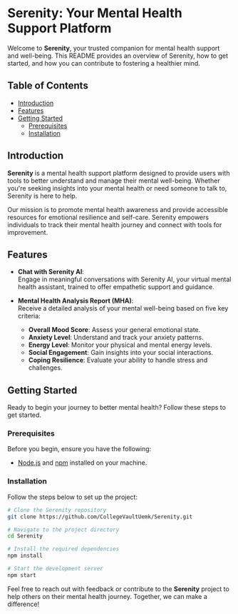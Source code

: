 # Serenity: Your Mental Health Support Platform

Welcome to **Serenity**, your trusted companion for mental health support and well-being. This README provides an overview of Serenity, how to get started, and how you can contribute to fostering a healthier mind.

## Table of Contents

- [Introduction](#introduction)
- [Features](#features)
- [Getting Started](#getting-started)
  - [Prerequisites](#prerequisites)
  - [Installation](#installation)

## Introduction

**Serenity** is a mental health support platform designed to provide users with tools to better understand and manage their mental well-being. Whether you're seeking insights into your mental health or need someone to talk to, Serenity is here to help.

Our mission is to promote mental health awareness and provide accessible resources for emotional resilience and self-care. Serenity empowers individuals to track their mental health journey and connect with tools for improvement.

## Features

- **Chat with Serenity AI**:  
  Engage in meaningful conversations with Serenity AI, your virtual mental health assistant, trained to offer empathetic support and guidance.

- **Mental Health Analysis Report (MHA)**:  
  Receive a detailed analysis of your mental well-being based on five key criteria:
  - **Overall Mood Score**: Assess your general emotional state.
  - **Anxiety Level**: Understand and track your anxiety patterns.
  - **Energy Level**: Monitor your physical and mental energy levels.
  - **Social Engagement**: Gain insights into your social interactions.
  - **Coping Resilience**: Evaluate your ability to handle stress and challenges.

## Getting Started

Ready to begin your journey to better mental health? Follow these steps to get started.

### Prerequisites

Before you begin, ensure you have the following:

- [Node.js](https://nodejs.org/) and [npm](https://www.npmjs.com/) installed on your machine.

### Installation

Follow the steps below to set up the project:

```bash
# Clone the Serenity repository
git clone https://github.com/CollegeVaultUemk/Serenity.git

# Navigate to the project directory
cd Serenity

# Install the required dependencies
npm install

# Start the development server
npm start
```


Feel free to reach out with feedback or contribute to the **Serenity** project to help others on their mental health journey. Together, we can make a difference!

